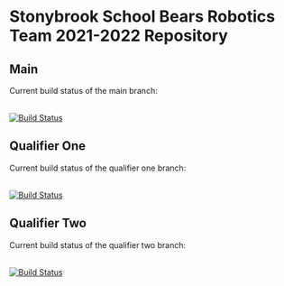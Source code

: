 <h1>Stonybrook School Bears Robotics Team 2021-2022 Repository</h1>

<h2> Main </h2>
Current build status of the main branch:
<br></br>

[![Build Status](https://github.com/The-Stony-Brook-School-Robotics-Team/FTC-2021-2022/actions/workflows/android.yml/badge.svg)](https://github.com/The-Stony-Brook-School-Robotics-Team/FTC-2021-2022/actions/workflows/android.yml)

<h2> Qualifier One </h2>
Current build status of the qualifier one branch:
<br></br>

[![Build Status](https://github.com/The-Stony-Brook-School-Robotics-Team/FTC-2021-2022/actions/workflows/android.yml/badge.svg?branch=qualifier-one)](https://github.com/The-Stony-Brook-School-Robotics-Team/FTC-2021-2022/actions/workflows/android.yml)


<h2> Qualifier Two </h2>
Current build status of the qualifier two branch:
<br></br>

[![Build Status](https://github.com/The-Stony-Brook-School-Robotics-Team/FTC-2021-2022/actions/workflows/android.yml/badge.svg?branch=qualifier-two)](https://github.com/The-Stony-Brook-School-Robotics-Team/FTC-2021-2022/actions/workflows/android.yml)

